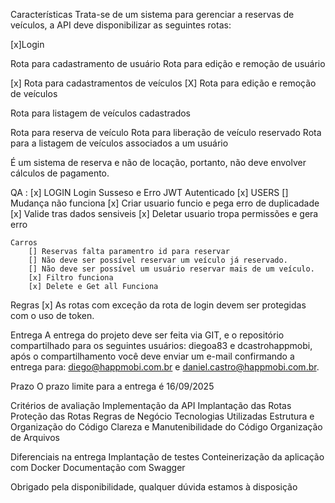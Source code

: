 Características
Trata-se de um sistema para gerenciar a reservas de veículos, a API deve disponibilizar as seguintes rotas:

[x]Login


Rota para cadastramento de usuário
Rota para edição e remoção de usuário

[x] Rota para cadastramentos de veículos
[X] Rota para edição e remoção de veículos

Rota para listagem de veículos cadastrados

Rota para reserva de veículo 
Rota para liberação de veículo reservado
Rota para a listagem de veículos associados a um usuário

É um sistema de reserva e não de locação, portanto, não deve envolver cálculos de pagamento.
 

QA :
    [x] LOGIN
            Login Susseso e Erro
            JWT Autenticado
    [x] USERS
       [] Mudança não funciona
    [x] Criar usuario funcio e pega erro de duplicadade
    [x] Valide tras dados sensiveis
    [x] Deletar usuario tropa permissões e gera erro
    
    Carros
        [] Reservas falta paramentro id para reservar
        [] Não deve ser possível reservar um veículo já reservado.
        [] Não deve ser possível um usuário reservar mais de um veículo.
        [x] Filtro funciona
        [x] Delete e Get all Funciona

Regras
[x] As rotas com exceção da rota de login devem ser protegidas com o uso de token.
 
Entrega
A entrega do projeto deve ser feita via GIT, e o repositório compartilhado para os seguintes usuários: diegoa83 e dcastrohappmobi, após o compartilhamento você deve enviar um e-mail confirmando a entrega para: diego@happmobi.com.br e daniel.castro@happmobi.com.br.

Prazo
O prazo limite para a entrega é 16/09/2025

Critérios de avaliação
Implementação da API
Implantação das Rotas
Proteção das Rotas
Regras de Negócio
Tecnologias Utilizadas
Estrutura e Organização do Código
Clareza e Manutenibilidade do Código
Organização de Arquivos


Diferenciais na entrega
Implantação de testes
Conteinerização da aplicação com Docker
Documentação com Swagger

 
Obrigado pela disponibilidade, qualquer dúvida estamos à disposição